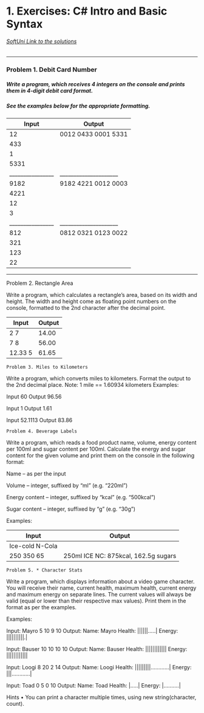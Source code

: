 
 # 1. Exercises: C# Intro and Basic Syntax 
###### [SoftUni Link to the solutions](https://judge.softuni.bg/Contests/577)

******************************************************************************************************************* 

 ### Problem 1. Debit Card Number 

 ##### Write a program, which receives 4 integers on the console and prints them in 4-digit debit card format.
 ##### See the examples below for the appropriate formatting.

| Input          |  Output             |
|----------------|---------------------|
| 12             | 0012 0433 0001 5331 |
| 433            |                     |
| 1              |                     |
| 5331           |                     |
|________________|_____________________|
| 9182           | 9182 4221 0012 0003 |
| 4221           |                     |
| 12             |                     |
| 3              |                     |
|________________|_____________________|
| 812            | 0812 0321 0123 0022 |
| 321            |                     |
| 123            |                     |
| 22             |                     |
*******************************************************************************************************************



Problem 2. Rectangle Area

Write a program, which calculates a rectangle’s area, based on its width and height. The width and height come as floating point numbers on the console, formatted to the 2nd character after the decimal point.

| Input   | Output |
|---------|--------|
| 2 7     | 14.00  |
| 7 8     | 56.00  |
| 12.33 5 | 61.65  |

    Problem 3. Miles to Kilometers
Write a program, which converts miles to kilometers. Format the output to the 2nd decimal place.
Note: 1 mile == 1.60934 kilometers
Examples:

Input      60
Output     96.56

Input      1 
Output     1.61

Input      52.1113
Output     83.86   


	Problem 4. Beverage Labels

Write a program, which reads a food product name, volume, energy content per 100ml and sugar content per 100ml. Calculate the energy and sugar content for the given volume and print them on the console in the following format:

Name – as per the input

Volume – integer, suffixed by “ml” (e.g. “220ml”)

Energy content – integer, suffixed by “kcal” (e.g. “500kcal”)

Sugar content – integer, suffixed by “g” (e.g. “30g”) 

Examples:



| Input                | Output                                |
|----------------------|---------------------------------------|
| Ice-cold N-Cola 
|250 350 65            | 250ml ICE NC: 875kcal, 162.5g sugars  |




    Problem 5. * Character Stats
Write a program, which displays information about a video game character. You will receive their name, current health, maximum health, current energy and maximum energy on separate lines. The current values will always be valid (equal or lower than their respective max values). Print them in the format as per the examples.

Examples:


Input: 
Mayro
5
10
9
10
Output:
Name: Mayro
Health: ||||||.....|
Energy: ||||||||||.|

Input:
Bauser
10
10
10
10
Output:
Name: Bauser
Health: ||||||||||||
Energy: ||||||||||||


Input:
Loogi
8
20
2
14
Output:
Name: Loogi
Health: |||||||||............|
Energy: |||............|

Input:
Toad
0
5
0
10
Output:
Name: Toad
Health: |.....|
Energy: |..........|

Hints
    • You can print a character multiple times, using new string(character, count).

